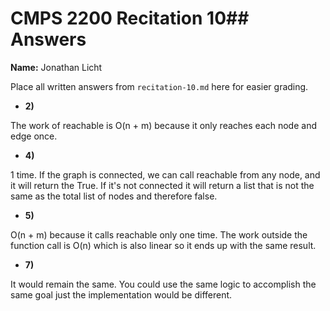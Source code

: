 # CMPS 2200 Recitation 10## Answers

**Name:** Jonathan Licht


Place all written answers from `recitation-10.md` here for easier grading.



- **2)**

The work of reachable is O(n + m) because it only reaches each node and edge once.

- **4)**

1 time. If the graph is connected, we can call reachable from any node, and it will return the True. If it's not connected it will return a list that is not the same as the total list of nodes and therefore false.

- **5)**

O(n + m) because it calls reachable only one time. The work outside the function call is O(n) which is also linear so it ends up with the same result.

- **7)**

It would remain the same. You could use the same logic to accomplish the same goal just the implementation would be different.
